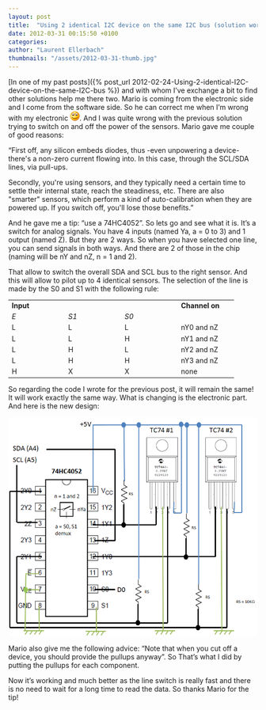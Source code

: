 ```yaml
---
layout: post
title:  "Using 2 identical I2C device on the same I2C bus (solution working better)"
date: 2012-03-31 00:15:50 +0100
categories: 
author: "Laurent Ellerbach"
thumbnails: "/assets/2012-03-31-thumb.jpg"
---
```

[In one of my past posts]({% post_url 2012-02-24-Using-2-identical-I2C-device-on-the-same-I2C-bus %}) and with whom I’ve exchange a bit to find other solutions help me there two. Mario is coming from the electronic side and I come from the software side.  So he can correct me when I’m wrong with my electronic ![Sourire](/assets/4401.wlEmoticon-smile_2.png). And I was quite wrong with the previous solution trying to switch on and off the power of the sensors. Mario gave me couple of good reasons:

“First off, any silicon embeds diodes, thus -even unpowering a device- there's a non-zero current flowing into. In this case, through the SCL/SDA lines, via pull-ups.

Secondly, you're using sensors, and they typically need a certain time to settle their internal state, reach the steadiness, etc. There are also "smarter" sensors, which perform a kind of auto-calibration when they are powered up. If you switch off, you'll lose those benefits.”

And he gave me a tip: “use a 74HC4052”. So lets go and see what it is. It’s a switch for analog signals. You have 4 inputs (named Ya, a = 0 to 3) and 1 output (named Z). But they are 2 ways. So when you have selected one line, you can send signals in both ways. And there are 2 of those in the chip (naming will be nY and nZ, n = 1 and 2).

That allow to switch the overall SDA and SCL bus to the right sensor. And this will allow to pilot up to 4 identical sensors. The selection of the line is made by the S0 and S1 with the following rule:

<table width="400" border="0" cellspacing="0" cellpadding="2">
<tbody>
<tr>
<td width="100" valign="top"><b>Input</b></td>
<td width="100" valign="top"> </td>
<td width="100" valign="top"> </td>
<td width="100" valign="top"><b>Channel on</b></td>
</tr>
<tr>
<td width="100" valign="top"><i>E</i></td>
<td width="100" valign="top"><i>S1</i></td>
<td width="100" valign="top"><i>S0</i></td>
<td width="100" valign="top"> </td>
</tr>
<tr>
<td width="100" valign="top">L</td>
<td width="100" valign="top">L</td>
<td width="100" valign="top">L</td>
<td width="100" valign="top">nY0 and nZ</td>
</tr>
<tr>
<td width="100" valign="top">L</td>
<td width="100" valign="top">L</td>
<td width="100" valign="top">H</td>
<td width="100" valign="top">nY1 and nZ</td>
</tr>
<tr>
<td width="100" valign="top">L</td>
<td width="100" valign="top">H</td>
<td width="100" valign="top">L</td>
<td width="100" valign="top">nY2 and nZ</td>
</tr>
<tr>
<td width="100" valign="top">L</td>
<td width="100" valign="top">H</td>
<td width="100" valign="top">H</td>
<td width="100" valign="top">nY3 and nZ</td>
</tr>
<tr>
<td width="100" valign="top">H</td>
<td width="100" valign="top">X</td>
<td width="100" valign="top">X</td>
<td width="100" valign="top">none</td>
</tr>
</tbody>
</table>

So regarding the code I wrote for the previous post, it will remain the same! It will work exactly the same way. What is changing is the electronic part. And here is the new design:

![image](/assets/4745.image_2.png)

Mario also give me the following advice: “Note that when you cut off a device, you should provide the pullups anyway”. So That’s what I did by putting the pullups for each component.

Now it’s working and much better as the line switch is really fast and there is no need to wait for a long time to read the data. So thanks Mario for the tip!
